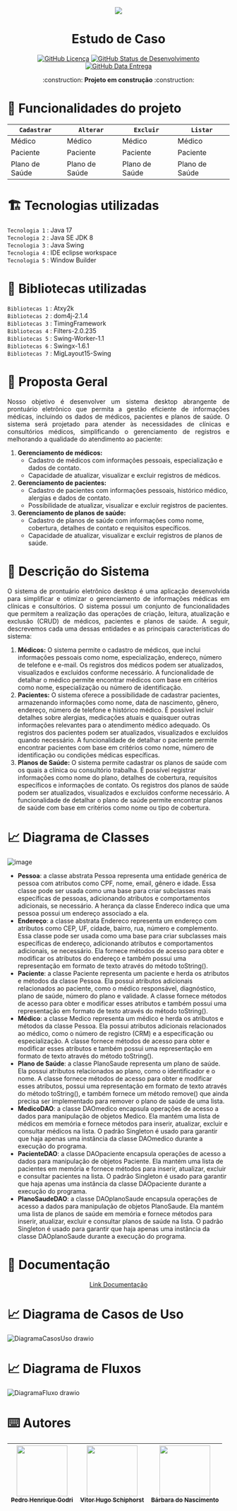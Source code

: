 <p align="center">
  <img ![Estudo De Caso - Java] src="https://github.com/GaspSoft/Virtual-Medic/assets/86849487/56dd41c5-489e-4fe4-8273-27fda192fb13">
</p>

<h1 align="center"> Estudo de Caso </h1>

<p align="center"><a href="https://github.com/pedrogodri/estudo-de-caso/blob/main/LICENSE"><img alt="GitHub Licença" src="https://img.shields.io/badge/License-CC0--1.0-blue"></a>
<a href="https://github.com/pedrogodri/estudo-de-caso/blob/main/STATUS"><img alt="GitHub Status de Desenvolvimento" src="https://img.shields.io/badge/Status-Desenvolvimento-blue"></a>
<a href="https://github.com/pedrogodri/estudo-de-caso/blob/main/RELEASE-DATE"><img alt="GitHub Data Entrega" src="https://img.shields.io/badge/Release%20Date-Dezembro-blue"></a></p>
<p align="center"> :construction: <b>Projeto em construção</b> :construction: </p>

# :hammer: Funcionalidades do projeto

| `Cadastrar` | `Alterar` | `Excluir` | `Listar`
| --- | --- | --- | --- | 
| Médico | Médico | Médico | Médico |
| Paciente | Paciente | Paciente | Paciente |
| Plano de Saúde | Plano de Saúde | Plano de Saúde | Plano de Saúde |

# 🏗️ Tecnologias utilizadas
`Tecnologia 1` : Java 17</br>
`Tecnologia 2` : Java SE JDK 8</br>
`Tecnologia 3` : Java Swing</br>
`Tecnologia 4` : IDE eclipse workspace</br>
`Tecnologia 5` : Window Builder</br>

# 📖 Bibliotecas utilizadas
`Bibliotecas 1` : Atxy2k</br>
`Bibliotecas 2` : dom4j-2.1.4</br>
`Bibliotecas 3` : TimingFramework</br>
`Bibliotecas 4` : Filters-2.0.235</br>
`Bibliotecas 5` : Swing-Worker-1.1</br>
`Bibliotecas 6` : Swingx-1.6.1</br>
`Bibliotecas 7` : MigLayout15-Swing</br>

# 📝 Proposta Geral
<p align="justify">Nosso objetivo é desenvolver um sistema desktop abrangente de prontuário eletrônico que permita a gestão eficiente de informações médicas, incluindo os dados de médicos, pacientes e planos de saúde. O sistema será projetado para atender às necessidades de clínicas e consultórios médicos, simplificando o gerenciamento de registros e melhorando a qualidade do atendimento ao paciente:</p>

1. **Gerenciamento de médicos:**
    - Cadastro de médicos com informações pessoais, especialização e dados de contato.
    - Capacidade de atualizar, visualizar e excluir registros de médicos.
2. **Gerenciamento de pacientes:**
    - Cadastro de pacientes com informações pessoais, histórico médico, alergias e dados de contato.
    - Possibilidade de atualizar, visualizar e excluir registros de pacientes.
3. **Gerenciamento de planos de saúde:**
    - Cadastro de planos de saúde com informações como nome, cobertura, detalhes de contato e requisitos específicos.
    - Capacidade de atualizar, visualizar e excluir registros de planos de saúde.

# 📃 Descrição do Sistema
<p align="justify">O sistema de prontuário eletrônico desktop é uma aplicação desenvolvida para simplificar e otimizar o gerenciamento de informações médicas em clínicas e consultórios. O sistema possui um conjunto de funcionalidades que permitem a realização das operações de criação, leitura, atualização e exclusão (CRUD) de médicos, pacientes e planos de saúde. A seguir, descrevemos cada uma dessas entidades e as principais características do sistema:</p>

1. **Médicos:**
O sistema permite o cadastro de médicos, que inclui informações pessoais como nome, especialização, endereço, número de telefone e e-mail. Os registros dos médicos podem ser atualizados, visualizados e excluídos conforme necessário. A funcionalidade de detalhar o médico permite encontrar médicos com base em critérios como nome, especialização ou número de identificação.
2. **Pacientes:**
O sistema oferece a possibilidade de cadastrar pacientes, armazenando informações como nome, data de nascimento, gênero, endereço, número de telefone e histórico médico. É possível incluir detalhes sobre alergias, medicações atuais e quaisquer outras informações relevantes para o atendimento médico adequado. Os registros dos pacientes podem ser atualizados, visualizados e excluídos quando necessário. A funcionalidade de detalhar o paciente permite encontrar pacientes com base em critérios como nome, número de identificação ou condições médicas específicas.
3. **Planos de Saúde:**
O sistema permite cadastrar os planos de saúde com os quais a clínica ou consultório trabalha. É possível registrar informações como nome do plano, detalhes de cobertura, requisitos específicos e informações de contato. Os registros dos planos de saúde podem ser atualizados, visualizados e excluídos conforme necessário. A funcionalidade de detalhar o plano de saúde permite encontrar planos de saúde com base em critérios como nome ou tipo de cobertura.

# 📈 Diagrama de Classes
<p align="center">

![image](https://github.com/pedrogodri/estudo-de-caso/assets/86849487/c3508f85-533a-4a58-8454-51deb4e2b297)
  </p>
  
  <ul>
  <li><b>Pessoa</b>: a classe abstrata Pessoa representa uma entidade genérica de pessoa com atributos como CPF, nome, email, gênero e idade. Essa classe pode ser usada como uma base para criar subclasses mais específicas de pessoas, adicionando atributos e comportamentos adicionais, se necessário. A herança da classe Endereco indica que uma pessoa possui um endereço associado a ela.
  <li><b>Endereço</b>: a classe abstrata Endereco representa um endereço com atributos como CEP, UF, cidade, bairro, rua, número e complemento. Essa classe pode ser usada como uma base para criar subclasses mais específicas de endereço, adicionando atributos e comportamentos adicionais, se necessário. Ela fornece métodos de acesso para obter e modificar os atributos do endereço e também possui uma representação em formato de texto através do método toString().
  <li><b>Paciente</b>: a classe Paciente representa um paciente e herda os atributos e métodos da classe Pessoa. Ela possui atributos adicionais relacionados ao paciente, como o médico responsável, diagnóstico, plano de saúde, número do plano e validade. A classe fornece métodos de acesso para obter e modificar esses atributos e também possui uma representação em formato de texto através do método toString().
  <li><b>Médico</b>: a classe Medico representa um médico e herda os atributos e métodos da classe Pessoa. Ela possui atributos adicionais relacionados ao médico, como o número de registro (CRM) e a especificação ou especialização. A classe fornece métodos de acesso para obter e modificar esses atributos e também possui uma representação em formato de texto através do método toString().
  <li><b>Plano de Saúde</b>:  a classe PlanoSaude representa um plano de saúde. Ela possui atributos relacionados ao plano, como o identificador e o nome. A classe fornece métodos de acesso para obter e modificar esses atributos, possui uma representação em formato de texto através do método toString(), e também fornece um método remove() que ainda precisa ser implementado para remover o plano de saúde de uma lista.
  <li><b>MedicoDAO</b>: a classe DAOmedico encapsula operações de acesso a dados para manipulação de objetos Medico. Ela mantém uma lista de médicos em memória e fornece métodos para inserir, atualizar, excluir e consultar médicos na lista. O padrão Singleton é usado para garantir que haja apenas uma instância da classe DAOmedico durante a execução do programa.
  <li><b>PacienteDAO</b>: a classe DAOpaciente encapsula operações de acesso a dados para manipulação de objetos Paciente. Ela mantém uma lista de pacientes em memória e fornece métodos para inserir, atualizar, excluir e consultar pacientes na lista. O padrão Singleton é usado para garantir que haja apenas uma instância da classe DAOpaciente durante a execução do programa.
  <li><b>PlanoSaudeDAO</b>: a classe DAOplanoSaude encapsula operações de acesso a dados para manipulação de objetos PlanoSaude. Ela mantém uma lista de planos de saúde em memória e fornece métodos para inserir, atualizar, excluir e consultar planos de saúde na lista. O padrão Singleton é usado para garantir que haja apenas uma instância da classe DAOplanoSaude durante a execução do programa.
</ul>
  
# 📄 Documentação
<p align="center">
  <a href="https://docs.google.com/document/d/1183VnH4-KVf9r6mYwuRhlRnIPtvyNjijxaqpfvXsKVY/edit?usp=sharing">Link Documentação</a>
</p>
  
  
# 📈 Diagrama de Casos de Uso
<p align="center">
  
![DiagramaCasosUso drawio](https://github.com/GaspSoft/Virtual-Medic/assets/86849487/7fda6001-e3fe-4dad-801c-410a589cbb1f)
</p>
  
# 📈 Diagrama de Fluxos
<p align="center">

![DiagramaFluxo drawio](https://github.com/GaspSoft/Virtual-Medic/assets/86849487/1585ea69-7e5d-4f5f-965e-68acb924e9c5)


</p>


# ⌨️ Autores
| [<img src="https://avatars.githubusercontent.com/u/86849487?v=4" width=115><br><sub>Pedro Henrique Godri</sub>](https://github.com/pedrogodri) | [<img src="https://avatars.githubusercontent.com/u/111302374?v=4" width=115><br><sub>Vitor Hugo Schiphorst</sub>](https://github.com/VitorSchiphorst) |  [<img src="https://avatars.githubusercontent.com/u/114950761?v=4" width=115><br><sub>Bárbara do Nascimento</sub>](https://github.com/BahNasc) |
| :---: | :---: | :---:










